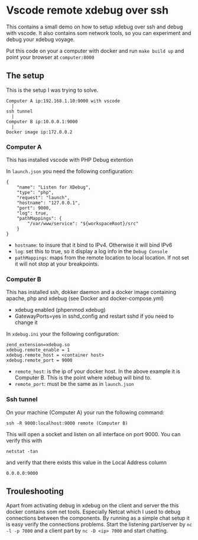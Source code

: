 # Vscode remote xdebug over ssh

This contains a small demo on how to setup xdebug over ssh and debug with vscode. 
It also contains som network tools, so you can experiment and debug your xdebug voyage.

Put this code on your a computer with docker and run `make build up` and point your browser at `computer:8000`

## The setup

This is the setup I was trying to solve.

```
Computer A ip:192.168.1.10:9000 with vscode
  |
ssh tunnel
  | 
Computer B ip:10.0.0.1:9000
  |
Docker image ip:172.0.0.2
```

### Computer A
This has installed vscode with PHP Debug extention

In `launch.json` you need the following configuration:
```
{
    "name": "Listen for XDebug",
    "type": "php",
    "request": "launch",
    "hostname": "127.0.0.1",
    "port": 9000,
    "log": true, 
    "pathMappings": {
        "/var/www/service": "${workspaceRoot}/src"
    }
}
```

- `hostname`: to insure that it bind to IPv4. Otherwise it will bind IPv6
- `log`: set this to true, so it display a log info in the `Debug Console`
- `pathMappings`: maps from the remote location to local location. If not set it will not stop at your breakpoints.

### Computer B
This has installed ssh, dokker daemon and a docker image containing apache, php and xdebug (see Docker and docker-compose.yml)

- xdebug enabled (phpenmod xdebug)
- GatewayPorts=yes in sshd_config and restart sshd if you need to change it

In `xdebug.ini` your the following configuration:
```
zend_extension=xdebug.so
xdebug.remote_enable = 1
xdebug.remote_host = <container host>
xdebug.remote_port = 9000
```

- `remote_host`: is the ip of your docker host. In the above example it is Computer B. This is the point where xdebug will bind to.
- `remote_port`: must be the same as in `launch.json`

### Ssh tunnel

On your machine (Computer A) your run the following command:

`ssh -R 9000:localhost:9000 remote (Computer B)`

This will open a socket and listen on all interface on port 9000. You can verify this with

`netstat -tan `

and verify that there exists this value in the Local Address column 

`0.0.0.0:9000`

## Trouleshooting

Apart from activating debug in xdebug on the client and server the this docker contains som net tools.
Especially Netcat which I used to debug connections between the components. By running as a simple
chat setup it is easy verify the connections problems. 
Start the listening part/server by `nc -l -p 7000` and a client part by `nc -D <ip> 7000` and start chatting.
